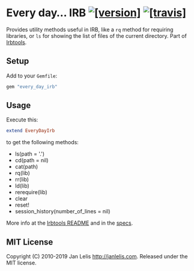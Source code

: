 # Every day… IRB [![[version]](https://badge.fury.io/rb/every_day_irb.svg)](http://badge.fury.io/rb/every_day_irb)  [![[travis]](https://travis-ci.org/janlelis/every_day_irb.svg)](https://travis-ci.org/janlelis/every_day_irb)

Provides utility methods useful in IRB, like a `rq` method for requiring libraries, or `ls` for showing the list of files of the current directory. Part of [Irbtools](https://irb.tools).

## Setup

Add to your `Gemfile`:

```ruby
gem "every_day_irb"
```

## Usage

Execute this:

```ruby
extend EveryDayIrb
```

to get the following methods:

- ls(path = '.')
- cd(path = nil)
- cat(path)
- rq(lib)
- rr(lib)
- ld(lib)
- rerequire(lib)
- clear
- reset!
- session_history(number_of_lines = nil)

More info at the [Irbtools README](https://github.com/janlelis/irbtools#irbtools-methods) and in the [specs](https://github.com/janlelis/every_day_irb/blob/master/spec/every_day_irb_spec.rb).

## MIT License

Copyright (C) 2010-2019 Jan Lelis <http://janlelis.com>. Released under the MIT license.
